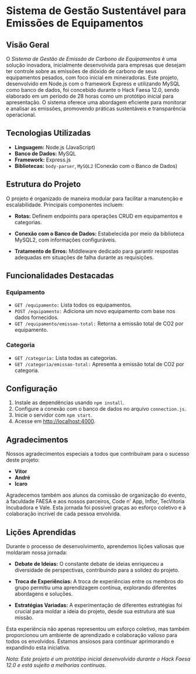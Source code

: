 # Sistema de Gestão Sustentável para Emissões de Equipamentos


## **Visão Geral**

O *Sistema de Gestão de Emissão de Carbono de Equipamentos* é uma solução inovadora, inicialmente desenvolvida para empresas que desejam ter controle sobre as emissões de dióxido de carbono de seus equipamentos pesados, com foco inicial em mineiradoras. Este projeto, desenvolvido em Node.js com o framework Express e utilizando MySQL como banco de dados, foi concebido durante o Hack Faesa 12.0, sendo elaborado em um período de 28 horas como um protótipo inicial para apresentação. O sistema oferece uma abordagem eficiente para monitorar e analisar as emissões, promovendo práticas sustentáveis e transparência operacional.

## **Tecnologias Utilizadas**

- **Linguagem:** Node.js (JavaScript)
- **Banco de Dados:** MySQL
- **Framework:** Express.js
- **Bibliotecas:** `body-parser`, `MySQL2` (Conexão com o Banco de Dados)

## **Estrutura do Projeto**

O projeto é organizado de maneira modular para facilitar a manutenção e escalabilidade. Principais componentes incluem:

- **Rotas:** Definem endpoints para operações CRUD em equipamentos e categorias.
  
- **Conexão com o Banco de Dados:** Estabelecida por meio da biblioteca MySQL2, com informações configuráveis.

- **Tratamento de Erros:** Middleware dedicado para garantir respostas adequadas em situações de falha durante as requisições.

## **Funcionalidades Destacadas**

### Equipamento

- `GET /equipamento:` Lista todos os equipamentos.
- `POST /equipamento:` Adiciona um novo equipamento com base nos dados fornecidos.
- `GET /equipamento/emissao-total:` Retorna a emissão total de CO2 por equipamento.

### Categoria

- `GET /categoria:` Lista todas as categorias.
- `GET /categoria/emissao-total:` Apresenta a emissão total de CO2 por categoria.

## **Configuração**

1. Instale as dependências usando `npm install`.
2. Configure a conexão com o banco de dados no arquivo `connection.js`.
3. Inicie o servidor com `npm start`.
4. Acesse em [http://localhost:4000](http://localhost:4000).

## **Agradecimentos**

Nossos agradecimentos especiais a todos que contribuíram para o sucesso deste projeto:

- **Vitor**
- **André**
- **Icaro**

Agradecemos também aos alunos da comissão de organização do evento, à faculdade FAESA e aos nossos parceiros, Code n' App, Inflor, TecVitoria Incubadora e Vale. Esta jornada foi possível graças ao esforço coletivo e à colaboração incrível de cada pessoa envolvida.

## **Lições Aprendidas**

Durante o processo de desenvolvimento, aprendemos lições valiosas que moldaram nossa jornada:

- **Debate de Ideias:** O constante debate de ideias enriqueceu a diversidade de perspectivas, contribuindo para a solidez do projeto.
  
- **Troca de Experiências:** A troca de experiências entre os membros do grupo permitiu uma aprendizagem contínua, explorando diferentes abordagens e soluções.

- **Estratégias Variadas:** A experimentação de diferentes estratégias foi crucial para moldar a ideia do projeto, desde sua estrutura até sua missão.

Esta experiência não apenas representou um esforço coletivo, mas também proporcionou um ambiente de aprendizado e colaboração valioso para todos os envolvidos. Estamos ansiosos para continuar aprimorando e expandindo esta iniciativa.

*Nota: Este projeto é um protótipo inicial desenvolvido durante o Hack Faesa 12.0 e está sujeito a melhorias contínuas.*
